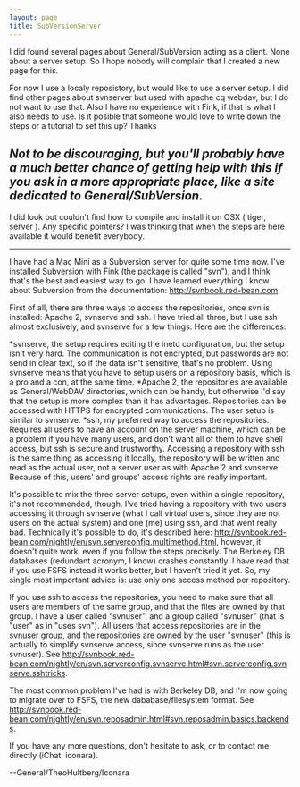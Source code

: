 ```yaml
---
layout: page
title: SubVersionServer
---
```


I did found several pages about General/SubVersion acting as a client. None about a server setup. So I hope nobody will complain that I created a new page for this.

For now I use a localy reposistory, but would like to use a server setup. I did find other pages about svnserver but used with apache cq webdav, but I do not want to use that. Also I have no experience with Fink, if that is what I also needs to use. Is it posible that someone would love to write down the steps or a tutorial to set this up? Thanks

*Not to be discouraging, but you'll probably have a much better chance of getting help with this if you ask in a more appropriate place, like a site dedicated to General/SubVersion.*
----
I did look but couldn't find how to compile and install it on OSX ( tiger, server ). Any specific pointers? I was thinking that when the steps are here available it would benefit everybody.

----

I have had a Mac Mini as a Subversion server for quite some time now. I've installed Subversion with Fink (the package is called "svn"), and I think that's the best and easiest way to go. I have learned everything I know about Subversion from the documentation: http://svnbook.red-bean.com.

First of all, there are three ways to access the repositories, once svn is installed: Apache 2, svnserve and ssh. I have tried all three, but I use ssh almost exclusively, and svnserve for a few things. Here are the differences:


*svnserve, the setup requires editing the inetd configuration, but the setup isn't very hard. The communication is not encrypted, but passwords are not send in clear text, so if the data isn't sensitive, that's no problem. Using svnserve means that you have to setup users on a repository basis, which is a pro and a con, at the same time.
*Apache 2, the repositories are available as General/WebDAV directories, which can be handy, but otherwise I'd say that the setup is more complex than it has advantages. Repositories can be accessed with HTTPS for encrypted communications. The user setup is similar to svnserve. 
*ssh, my preferred way to access the repositories. Requires all users to have an account on the server machine, which can be a problem if you have many users, and don't want all of them to have shell access, but ssh is secure and trustworthy. Accessing a repository with ssh is the same thing as accessing it locally, the repository will be written and read as the actual user, not a server user as with Apache 2 and svnserve. Because of this, users' and groups' access rights are really important.


It's possible to mix the three server setups, even within a single repository, it's not recommended, though. I've tried having a repository with two users accessing it through svnserve (what I call virtual users, since they are not users on the actual system) and one (me) using ssh, and that went really bad. Technically it's possible to do, it's described here: http://svnbook.red-bean.com/nightly/en/svn.serverconfig.multimethod.html, however, it doesn't quite work, even if you follow the steps precisely. The Berkeley DB databases (redundant acronym, I know) crashes constantly. I have read that if you use FSFS instead it works better, but I haven't tried it yet. So, my single most important advice is: use only one access method per repository.

If you use ssh to access the repositories, you need to make sure that all users are members of the same group, and that the files are owned by that group. I have a user called "svnuser", and a group called "svnuser" (that is "user" as in "uses svn"). All users that access repositories are in the svnuser group, and the repositories are owned by the user "svnuser" (this is actually to simplify svnserve access, since svnserve runs as the user svnuser). See http://svnbook.red-bean.com/nightly/en/svn.serverconfig.svnserve.html#svn.serverconfig.svnserve.sshtricks.

The most common problem I've had is with Berkeley DB, and I'm now going to migrate over to FSFS, the new dababase/filesystem format. See http://svnbook.red-bean.com/nightly/en/svn.reposadmin.html#svn.reposadmin.basics.backends.

If you have any more questions, don't hesitate to ask, or to contact me directly (iChat: iconara).

--General/TheoHultberg/Iconara
